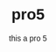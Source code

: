 # pro5
this a pro 5
<!DOCTYPE html>
<html lang="en">

<head>
    <meta charset="UTF-8">
    <meta name="viewport" content="width=device-width, initial-scale=1.0">
    <title>Calculator</title>
    <style>
        body {
            font-family: Arial, sans-serif;
            text-align: center;
        }

        .calculator {
            width: 300px;
            margin: 50px auto;
            padding: 20px;
            border: 1px solid #ccc;
            border-radius: 10px;
            box-shadow: 0px 0px 10px 0px rgba(0, 0, 0, 0.1);
        }

        .input {
            width: 100%;
            height: 40px;
            margin-bottom: 10px;
            font-size: 18px;
            text-align: right;
        }

        .button {
            width: 70px;
            height: 70px;
            font-size: 24px;
            margin: 5px;
            cursor: pointer;
        }

        .button.operator {
            background-color: #f0ad4e;
        }

        .button.equal {
            background-color: #5bc0de;
        }

        .button.clear {
            background-color: #d9534f;
        }
    </style>
</head>

<body>
    <div class="calculator">
        <input class="input" id="display" disabled>
        <br>
        <button class="button" onclick="appendToDisplay('1')">1</button>
        <button class="button" onclick="appendToDisplay('2')">2</button>
        <button class="button" onclick="appendToDisplay('3')">3</button>
        <button class="button operator" onclick="appendToDisplay('+')">+</button>
        <br>
        <button class="button" onclick="appendToDisplay('4')">4</button>
        <button class="button" onclick="appendToDisplay('5')">5</button>
        <button class="button" onclick="appendToDisplay('6')">6</button>
        <button class="button operator" onclick="appendToDisplay('-')">-</button>
        <br>
        <button class="button" onclick="appendToDisplay('7')">7</button>
        <button class="button" onclick="appendToDisplay('8')">8</button>
        <button class="button" onclick="appendToDisplay('9')">9</button>
        <button class="button operator" onclick="appendToDisplay('*')">*</button>
        <br>
        <button class="button clear" onclick="clearDisplay()">C</button>
        <button class="button" onclick="appendToDisplay('0')">0</button>
        <button class="button operator" onclick="calculate()">=</button>
        <button class="button operator" onclick="appendToDisplay('/')">/</button>
    </div>

    <script>
        function appendToDisplay(value) {
            document.getElementById('display').value += value;
        }

        function clearDisplay() {
            document.getElementById('display').value = '';
        }

        function calculate() {
            try {
                var result = eval(document.getElementById('display').value);
                document.getElementById('display').value = result;
            } catch (error) {
                document.getElementById('display').value = 'Error';
            }
        }
    </script>
</body>

</html>
